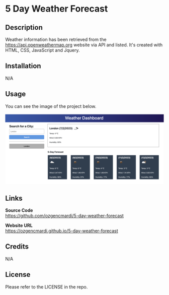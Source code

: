 # 5 Day Weather Forecast

## Description

Weather information has been retrieved from the https://api.openweathermap.org website via API and listed. It's created with HTML, CSS, JavaScript and Jquery.

## Installation

N/A

## Usage

You can see the image of the project below.
<br><br>
![alt text](img/screenshot.png)

## Links

<b>Source Code</b>
<br>
https://github.com/ozgencmardi/5-day-weather-forecast

<b>Website URL</b>
<br>
https://ozgencmardi.github.io/5-day-weather-forecast

## Credits

N/A

## License

Please refer to the LICENSE in the repo.